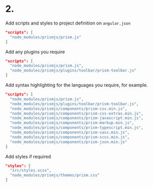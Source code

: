 # 2.

Add scripts and styles to project definition on `angular.json`

```json
"scripts": [
  "node_modules/prismjs/prism.js"
]
```
Add any plugins you require

```json
"scripts": [
  "node_modules/prismjs/prism.js",
  "node_modules/prismjs/plugins/toolbar/prism-toolbar.js"
]
```

Add syntax highlighting for the languages you require, for example.

```json
"scripts": [
  "node_modules/prismjs/prism.js",
  "node_modules/prismjs/plugins/toolbar/prism-toolbar.js",
  "node_modules/prismjs/components/prism-css.min.js",
  "node_modules/prismjs/components/prism-css-extras.min.js",
  "node_modules/prismjs/components/prism-javascript.min.js",
  "node_modules/prismjs/components/prism-markup.min.js",
  "node_modules/prismjs/components/prism-typescript.min.js",
  "node_modules/prismjs/components/prism-sass.min.js",
  "node_modules/prismjs/components/prism-scss.min.js",
  "node_modules/prismjs/components/prism-json.min.js"
]
```

Add styles if required

```json
"styles": [
  "src/styles.scss",
  "node_modules/prismjs/themes/prism.css"
]
```


